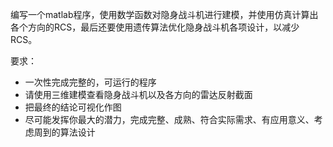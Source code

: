 编写一个matlab程序，使用数学函数对隐身战斗机进行建模，并使用仿真计算出各个方向的RCS，最后还要使用遗传算法优化隐身战斗机各项设计，以减少RCS。

要求：

- 一次性完成完整的，可运行的程序
- 请使用三维建模查看隐身战斗机以及各方向的雷达反射截面
- 把最终的结论可视化作图
- 尽可能发挥你最大的潜力，完成完整、成熟、符合实际需求、有应用意义、考虑周到的算法设计

